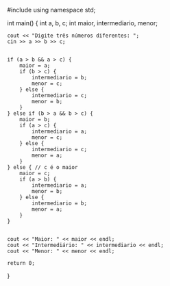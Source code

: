 #include <iostream>
using namespace std;

int main() {
    int a, b, c;
    int maior, intermediario, menor;

    
    cout << "Digite três números diferentes: ";
    cin >> a >> b >> c;

    
    if (a > b && a > c) {
        maior = a;
        if (b > c) {
            intermediario = b;
            menor = c;
        } else {
            intermediario = c;
            menor = b;
        }
    } else if (b > a && b > c) {
        maior = b;
        if (a > c) {
            intermediario = a;
            menor = c;
        } else {
            intermediario = c;
            menor = a;
        }
    } else { // c é o maior
        maior = c;
        if (a > b) {
            intermediario = a;
            menor = b;
        } else {
            intermediario = b;
            menor = a;
        }
    }

  
    cout << "Maior: " << maior << endl;
    cout << "Intermediário: " << intermediario << endl;
    cout << "Menor: " << menor << endl;

    return 0;
}
